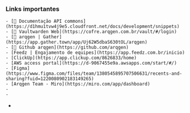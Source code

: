 ### Links importantes
	- [🔗 Documentação API commons](https://d1hmu1tvw4j9e5.cloudfront.net/docs/development/snippets)
	- [🔗 Vaultwarden Web](https://cofre.arqgen.com.br/vault/#/login)
	- [🔗 arqgen | Gather](https://app.gather.town/app/Uj62W5dbaS630tOL/arqgen)
	- [🔗 Github arqgen](https://github.com/arqgen)
	- [Feedz | Engajamento de equipes](https://app.feedz.com.br/inicio)
	- [ClickUp](https://app.clickup.com/8626833/home)
	- [AWS access portal](https://d-9067455e9a.awsapps.com/start/#/)
	- [Figma](https://www.figma.com/files/team/1380545895707506631/recents-and-sharing?fuid=1220080902183149265)
	- [Arqgen Team - Miro](https://miro.com/app/dashboard)
	-
	-
-